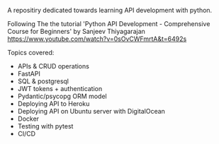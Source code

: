 A repositiry dedicated towards learning API development with python.

Following The the tutorial 'Python API Development - Comprehensive Course for Beginners' by Sanjeev Thiyagarajan
https://www.youtube.com/watch?v=0sOvCWFmrtA&t=6492s

Topics covered:
- APIs & CRUD operations
- FastAPI
- SQL & postgresql
- JWT tokens + authentication
- Pydantic/psycopg ORM model
- Deploying API to Heroku
- Deploying API on Ubuntu server with DigitalOcean
- Docker
- Testing with pytest
- CI/CD
